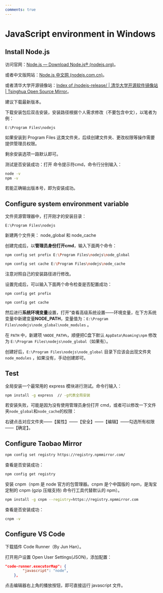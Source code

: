 ```yaml
---
comments: true
---
```


# JavaScript environment in Windows

## Install Node.js

访问官网：[Node.js — Download Node.js® (nodejs.org)](https://nodejs.org/en/download)。

或者中文版网站：[Node.js 中文网 (nodejs.com.cn)](https://www.nodejs.com.cn/download.html)。

或者清华大学开源镜像站：[Index of /nodejs-release/ | 清华大学开源软件镜像站 | Tsinghua Open Source Mirror](https://mirrors.tuna.tsinghua.edu.cn/nodejs-release/)。

建议下载最新版本。

下载安装包后双击安装，安装路径根据个人需求修改（不要包含中文），以笔者为例：

```text
E:\Program Files\nodejs
```

如果安装到 Program Files 这类文件夹，后续创建文件夹、更改权限等操作需要提供管理员权限。

剩余安装选项一路默认即可。

测试是否安装成功：打开 命令提示符cmd，命令行分别输入：

```bash
node -v
npm -v
```

若能正确输出版本号，即为安装成功。

## Configure system environment variable

文件资源管理器中，打开刚才的安装目录：

```text
E:\Program Files\nodejs
```

新建两个文件夹： node_global 和 node_cache

创建完成后，以**管理员身份打开cmd**，输入下面两个命令：

```bash
npm config set prefix E:\Program Files\nodejs\node_global

npm config set cache E:\Program Files\nodejs\node_cache
```

注意对照自己的安装路径进行修改。

设置完成后，可以输入下面两个命令检查是否配置成功：

```bash
npm config get prefix

npm config get cache
```

然后进行**系统环境变量**设置，打开“查看高级系统设置——环境变量，在下方系统变量中新建变量**NODE_PATH**，变量值为：`E:\Program Files\nodejs\node_global\node_modules` 。

在 `PATH` 中，新建项 `%NODE_PATH%`，顺便把C盘下默认 `AppData\Roaming\npm` 修改为 `E:\Program Files\nodejs\node_global`（如果有）。

创建好后，`E:\Program Files\nodejs\node_global` 目录下应该会出现文件夹 `node_modules` ，如果没有，手动创建即可。

## Test

全局安装一个最常用的 express 模块进行测试。命令行输入：

```bash
npm install -g express  // -g代表全局安装
```

若安装失败，可能是因为没有使用管理员身份打开 cmd，或者可以修改一下文件夹`node_global`和`node_cache`的权限：

右键点击对应文件夹——【属性】——【安全】——【编辑】——勾选所有权限——【确定】。

## Configure Taobao Mirror

```bash
npm config set registry https://registry.npmmirror.com/
```

查看是否安装成功：

```bash
npm config get registry
```

安装 cnpm（npm 是 node 官方的包管理器。cnpm 是个中国版的 npm，是淘宝定制的 cnpm (gzip 压缩支持) 命令行工具代替默认的 npm）。

```bash
npm install -g cnpm --registry=https://registry.npmmirror.com
```

查看是否安装成功：

```bash
cnpm -v
```

## Configure VS Code

下载插件 Code Runner（By Jun Han）。

打开用户设置 Open User Settings(JSON)，添加配置：

```json
"code-runner.executorMap": {
        "javascript": "node",
    },
```

点击编辑器右上角的播放按钮，即可直接运行 javascript 文件。
